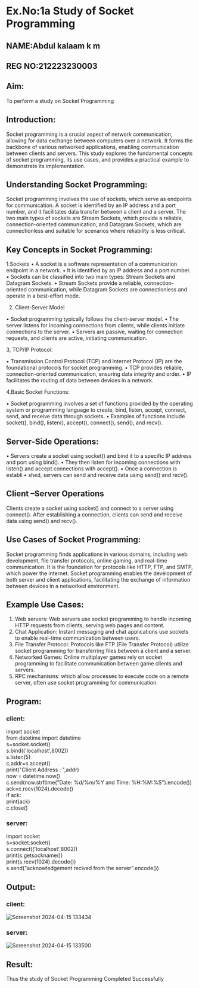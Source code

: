 # Ex.No:1a  			Study of Socket Programming

## NAME:Abdul kalaam k m
## REG NO:212223230003
## Aim: 
To perform a study on Socket Programming
## Introduction:

  Socket programming is a crucial aspect of network communication, allowing for data exchange between computers over a network.
  It forms the backbone of various networked applications, enabling communication between clients and servers. 
  This study explores the fundamental concepts of socket programming, its use cases, and provides a practical example to demonstrate its implementation.
## Understanding Socket Programming:
 Socket programming involves the use of sockets, which serve as endpoints for communication.
 A socket is identified by an IP address and a port number, and it facilitates data transfer between a client and a server. 
 The two main types of sockets are Stream Sockets, which provide a reliable, connection-oriented communication, and Datagram Sockets, which are connectionless and suitable for scenarios where reliability is less critical.
## Key Concepts in Socket Programming:
1.Sockets
•	A socket is a software representation of a communication endpoint in a network.
•	It is identified by an IP address and a port number.
•	Sockets can be classified into two main types: Stream Sockets and Datagram Sockets.
•	Stream Sockets provide a reliable, connection-oriented communication, while Datagram Sockets are connectionless and operate in a best-effort mode.

2. Client-Server Model

•	Socket programming typically follows the client-server model.
•	The server listens for incoming connections from clients, while clients initiate connections to the server.
•	Servers are passive, waiting for connection requests, and clients are active, initiating communication.

3, TCP/IP Protocol:

•	Transmission Control Protocol (TCP) and Internet Protocol (IP) are the foundational protocols for socket programming.
•	TCP provides reliable, connection-oriented communication, ensuring data integrity and order.
•	IP facilitates the routing of data between devices in a network.

4.Basic Socket Functions:

•	Socket programming involves a set of functions provided by the operating system or programming language to create, bind, listen, accept, connect, send, and receive data through sockets.
•	Examples of functions include socket(), bind(), listen(), accept(), connect(), send(), and recv().

## Server-Side Operations:

•	Servers create a socket using socket() and bind it to a specific IP address and port using bind().
•	They then listen for incoming connections with listen() and accept connections with accept().
•	Once a connection is establi
•	shed, servers can send and receive data using send() and recv().

## Client –Server Operations

Clients create a socket using socket() and connect to a server using connect().
After establishing a connection, clients can send and receive data using send() and recv().

## Use Cases of Socket Programming:
Socket programming finds applications in various domains, including web development, file transfer protocols, online gaming, and real-time communication.
It is the foundation for protocols like HTTP, FTP, and SMTP, which power the internet.
Socket programming enables the development of both server and client applications, facilitating the exchange of information between devices in a networked environment.
## Example Use Cases:

1.	Web servers: Web servers use socket programming to handle incoming HTTP requests from clients, serving web pages and content.
2.	Chat Application: Instant messaging and chat applications use sockets to enable real-time communication between users.
3.	File Transfer Protocol: Protocols like FTP (File Transfer Protocol) utilize socket programming for transferring files between a client and a server.
4.	Networked Games: Online multiplayer games rely on socket programming to facilitate communication between game clients and servers.
5.	RPC mechanisms: which allow processes to execute code on a remote server, often use socket programming for communication.


## Program:
### client:
import socket   
from datetime import datetime    
s=socket.socket()     
s.bind(('localhost',8002))    
s.listen(5)      
c,addr=s.accept()      
print("Client Address : ",addr)     
now = datetime.now()      
c.send(now.strftime("Date: %d/%m/%Y and Time: %H:%M:%S").encode())     
ack=c.recv(1024).decode()    
if ack:     
 print(ack)     
c.close()    

### server:
import socket     
s=socket.socket()     
s.connect(('localhost',8002))   
print(s.getsockname())      
print(s.recv(1024).decode())                  
s.send("acknowledgement recived from the server".encode())   

## Output:
### client:
![Screenshot 2024-04-15 133434](https://github.com/23004513/SocketStudy/assets/138973069/f0339740-8bee-4eb2-9c7c-910823cfc450)

### server:
![Screenshot 2024-04-15 133500](https://github.com/23004513/SocketStudy/assets/138973069/f9ae3d4f-b4ff-4016-8431-892d1f84d18d)


## Result:
Thus the study of Socket Programming Completed Successfully
